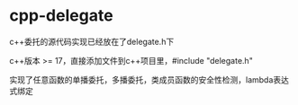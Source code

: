 # cpp-delegate

c++委托的源代码实现已经放在了delegate.h下

c++版本 >= 17，直接添加文件到c++项目里，#include "delegate.h"

实现了任意函数的单播委托，多播委托，类成员函数的安全性检测，lambda表达式绑定
